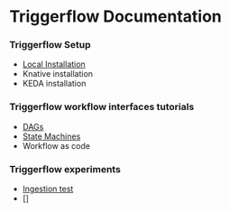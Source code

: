 # Triggerflow Documentation

### Triggerflow Setup
- [Local Installation](LOCAL_INSTALL.md)
- Knative installation
- KEDA installation

### Triggerflow workflow interfaces tutorials 
- [DAGs](/examples/dag-example/count_words.ipynb)
- [State Machines](STATEMACHINES.md)
- Workflow as code

### Triggerflow experiments
- [Ingestion test](/tests/ingestion-test)
- []